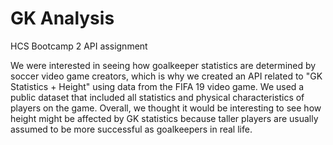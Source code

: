 # GK Analysis 

HCS Bootcamp 2 API assignment

We were interested in seeing how goalkeeper statistics are determined by soccer video game creators, which is why we created an API related to "GK Statistics + Height" using data from the FIFA 19 video game. We used a public dataset that included all statistics and physical characteristics of players on the game. Overall, we thought it would be interesting to see how height might be affected by GK statistics because taller players are usually assumed to be more successful as goalkeepers in real life.
